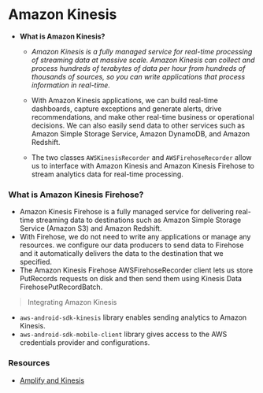 # Amazon Kinesis

- **What is Amazon Kinesis?**
    - *Amazon Kinesis is a fully managed service for real-time processing of streaming data at massive scale. Amazon Kinesis can collect and process hundreds of terabytes of data per hour from hundreds of thousands of sources, so you can write applications that process information in real-time.* 

    - With Amazon Kinesis applications, we can build real-time dashboards, capture exceptions and generate alerts, drive recommendations, and make other real-time business or operational decisions. We can also easily send data to other services such as Amazon Simple Storage Service, Amazon DynamoDB, and Amazon Redshift.

    - The two classes `AWSKinesisRecorder` and `AWSFirehoseRecorder` allow us to interface with Amazon Kinesis and Amazon Kinesis Firehose to stream analytics data for real-time processing.

### What is Amazon Kinesis Firehose?

- Amazon Kinesis Firehose is a fully managed service for delivering real-time streaming data to destinations such as Amazon Simple Storage Service (Amazon S3) and Amazon Redshift. 
- With Firehose, we do not need to write any applications or manage any resources. we configure our data producers to send data to Firehose and it automatically delivers the data to the destination that we specified.
- The Amazon Kinesis Firehose AWSFirehoseRecorder client lets us store PutRecords requests on disk and then send them using Kinesis Data FirehosePutRecordBatch.

> Integrating Amazon Kinesis
- `aws-android-sdk-kinesis` library enables sending analytics to Amazon Kinesis.
- `aws-android-sdk-mobile-client` library gives access to the AWS credentials provider and configurations.

### Resources
- [Amplify and Kinesis](https://docs.amplify.aws/sdk/analytics/kinesis/q/platform/android/#working-with-the-api)
